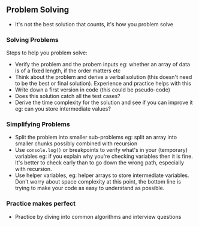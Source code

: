 ## Problem Solving

- It's not the best solution that counts, it's how you problem solve

### Solving Problems
Steps to help you problem solve:
- Verify the problem and the probem inputs eg: whether an array of data is of a fixed length, if the order matters etc
- Think about the problem and derive a verbal solution (this doesn't need to be the best or final solution). Experience and practice helps with this
- Write down a first version in code (this could be pseudo-code)
- Does this solution catch all the test cases?
- Derive the time complexity for the solution and see if you can improve it eg: can you store intermediate values?

### Simplifying Problems
- Split the problem into smaller sub-problems eg: split an array into smaller chunks possibly combined with recursion
- Use `console.log()` or breakpoints to verify what's in your (temporary) variables eg: if you explain why you're checking variables then it is fine. It's better to check early than to go down the wrong path, especially with recursion.
- Use helper variables, eg: helper arrays to store intermediate variables. Don't worry about space complexity at this point, the bottom line is trying to make your code as easy to understand as possible.

### Practice makes perfect
- Practice by diving into common algorithms and interview questions
